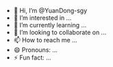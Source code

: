 - 👋 Hi, I’m @YuanDong-sgy
- 👀 I’m interested in ...
- 🌱 I’m currently learning ...
- 💞️ I’m looking to collaborate on ...
- 📫 How to reach me ...
- 😄 Pronouns: ...
- ⚡ Fun fact: ...

<!---
YuanDong-sgy/YuanDong-sgy is a ✨ special ✨ repository because its `README.md` (this file) appears on your GitHub profile.
You can click the Preview link to take a look at your changes.
--->
